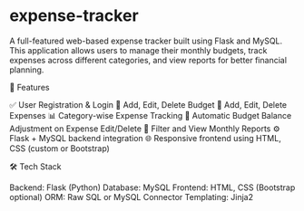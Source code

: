 # expense-tracker

A full-featured web-based expense tracker built using Flask and MySQL. This application allows users to manage their monthly budgets, track expenses across different categories, and view reports for better financial planning.

🚀 Features

✅ User Registration & Login
🧮 Add, Edit, Delete Budget
📝 Add, Edit, Delete Expenses
📊 Category-wise Expense Tracking
🔁 Automatic Budget Balance Adjustment on Expense Edit/Delete
📅 Filter and View Monthly Reports
⚙️ Flask + MySQL backend integration
🌐 Responsive frontend using HTML, CSS (custom or Bootstrap)



🛠️ Tech Stack

Backend: Flask (Python)
Database: MySQL
Frontend: HTML, CSS (Bootstrap optional)
ORM: Raw SQL or MySQL Connector
Templating: Jinja2

